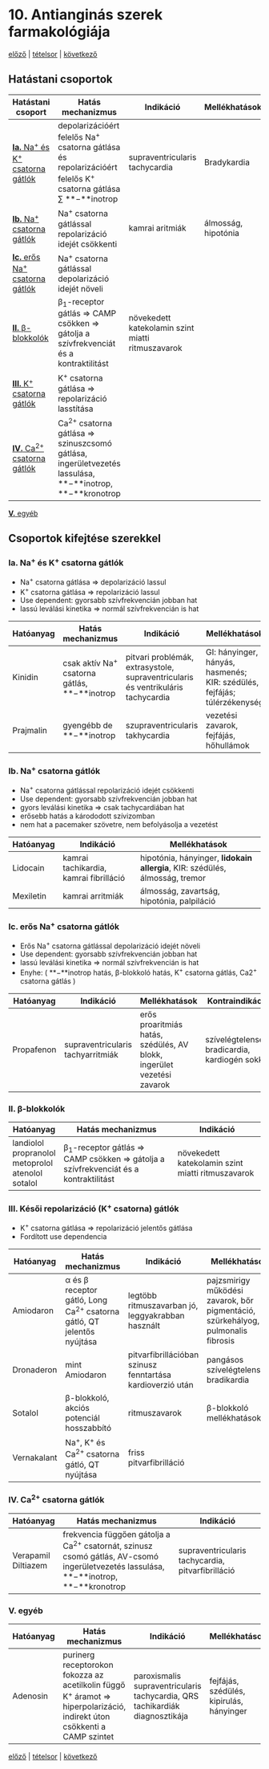 # 10. Antianginás szerek farmakológiája

[előző](9.%20Kardiotonikumok%20farmakológiája.md) | [tételsor](0.%20Hattan%20ea%20kidolgozás%20-%20Németh%20Boldizsár.md) | [következő](./11.%20Antiaritmiás%20szerek%20farmakológiája.md)

## Hatástani csoportok

Hatástani csoport | Hatás mechanizmus | Indikáció | Mellékhatások
--- | --- | --- | ---
[**Ia.** Na<sup>+</sup> és K<sup>+</sup> csatorna gátlók](#ia-na-és-k-csatorna-gátlók) | depolarizációért felelős Na<sup>+</sup> csatorna gátlása és repolarizációért felelős K<sup>+</sup> csatorna gátlása ∑ **−**inotrop | supraventricularis tachycardia | Bradykardia
[**Ib.** Na<sup>+</sup> csatorna gátlók](#ib-na-csatorna-gátlók) | Na<sup>+</sup> csatorna gátlással repolarizáció idejét csökkenti | kamrai aritmiák | álmosság, hipotónia
[**Ic.** erős Na<sup>+</sup> csatorna gátlók](#ic-erős-na-csatorna-gátlók) | Na<sup>+</sup> csatorna gátlással depolarizáció idejét növeli
[**II.** β-blokkolók](#ii-β-blokkolók) | β<sub>1</sub>-receptor gátlás ⇒ CAMP csökken ⇒ gátolja a szívfrekvenciát és a kontraktilitást | növekedett katekolamin szint miatti ritmuszavarok
[**III.** K<sup>+</sup> csatorna gátlók](#iii-késői-repolarizáció-k-csatorna-gátlók) | K<sup>+</sup> csatorna gátlása ⇒ repolarizáció lasstítása
[**IV.** Ca<sup>2+</sup> csatorna gátlók](#iv-ca2-csatorna-gátlók) | Ca<sup>2+</sup> csatorna gátlása ⇒ szinuszcsomó gátlása, ingerületvezetés lassulása, **−**inotrop, **−**kronotrop
[**V.** egyéb](#v-egyéb)

## Csoportok kifejtése szerekkel

### Ia. Na<sup>+</sup> és K<sup>+</sup> csatorna gátlók

- Na<sup>+</sup> csatorna gátlása ⇒ depolarizáció lassul
- K<sup>+</sup> csatorna gátlása ⇒ repolarizáció lassul
- Use dependent: gyorsabb szívfrekvencián jobban hat
- lassú leválási kinetika ⇒ normál szívfrekvencián is hat

Hatóanyag | Hatás mechanizmus | Indikáció | Mellékhatások | kontraindikáció
--- | --- | --- | --- | ---
Kinidin | csak aktív Na<sup>+</sup> csatorna gátlás, **−**inotrop | pitvari problémák, extrasystole, supraventricularis és ventrikuláris tachycardia | GI: hányinger, hányás, hasmenés; KIR: szédülés, fejfájás; túlérzékenység | meghosszabbodott QT szakasz, bradikardia, AV blokk
Prajmalin | gyengébb de **−**inotrop | szupraventricularis takhycardia | vezetési zavarok, fejfájás, hőhullámok | branikardiával társuló vezetési zavarok

### Ib. Na<sup>+</sup> csatorna gátlók

- Na<sup>+</sup> csatorna gátlással repolarizáció idejét csökkenti
- Use dependent: gyorsabb szívfrekvencián jobban hat
- gyors leválási kinetika ⇒ csak tachycardiában hat
- erősebb hatás a kárododott szívizomban
- nem hat a pacemaker szövetre, nem befolyásolja a vezetést

Hatóanyag | Indikáció | Mellékhatások
--- | --- | ---
Lidocain | kamrai tachikardia, kamrai fibrilláció | hipotónia, hányinger, **lidokain allergia**, KIR: szédülés, álmosság, tremor | braikardia, AV blokk
Mexiletin | kamrai arritmiák | álmosság, zavartság, hipotónia, palpiláció

### Ic. erős Na<sup>+</sup> csatorna gátlók

- Erős Na<sup>+</sup> csatorna gátlással depolarizáció idejét növeli
- Use dependent: gyorsabb szívfrekvencián jobban hat
- lassú leválási kinetika ⇒ normál szívfrekvencián is hat
- Enyhe: ( **−**inotrop hatás, β-blokkoló hatás, K<sup>+</sup> csatorna gátlás, Ca2<sup>+</sup> csatorna gátlás )

Hatóanyag | Indikáció | Mellékhatások | Kontraindikáció
--- | --- | --- | ---
Propafenon | supraventricularis tachyarritmiák | erős proaritmiás hatás, szédülés, AV blokk, ingerület vezetési zavarok | szívelégtelenség, bradicardia, kardiogén sokk

### II. β-blokkolók

Hatóanyag | Hatás mechanizmus | Indikáció
--- | --- | ---
landiolol<br>propranolol<br>metoprolol<br>atenolol<br>sotalol | β<sub>1</sub>-receptor gátlás ⇒ CAMP csökken ⇒ gátolja a szívfrekvenciát és a kontraktilitást | növekedett katekolamin szint miatti ritmuszavarok

### III. Késői repolarizáció (K<sup>+</sup> csatorna) gátlók

- K<sup>+</sup> csatorna gátlása ⇒ repolarizáció jelentős gátlása
- Fordított use dependencia

Hatóanyag | Hatás mechanizmus | Indikáció | Mellékhatások | Kontraindikáció
--- | --- | --- | --- | ---
Amiodaron | α és β receptor gátló, Long Ca<sup>2+</sup> csatorna gátló, QT jelentős nyújtása | legtöbb ritmuszavarban jó, leggyakrabban használt | pajzsmirigy működési zavarok, bőr pigmentáció, szürkehályog, pulmonalis fibrosis | pajzsmirigy betegség, jód allergia
Dronaderon | mint Amiodaron | pitvarfibrillációban szinusz fenntartása kardioverzió után | pangásos szívelégtelenség, bradikardia | szívelégtelenség, bradikardia, AV blokk
Sotalol | β-blokkoló, akciós potenciál hosszabbító | ritmuszavarok | β-blokkoló mellékhatások
Vernakalant | Na<sup>+</sup>, K<sup>+</sup> és Ca<sup>2+</sup> csatorna gátló, QT nyújtása | friss pitvarfibrilláció

### IV. Ca<sup>2+</sup> csatorna gátlók

Hatóanyag | Hatás mechanizmus | Indikáció
--- | --- | ---
Verapamil<br>Diltiazem | frekvencia függően gátolja a Ca<sup>2+</sup> csatornát, szinusz csomó gátlás, AV-csomó ingerületvezetés lassulása, **−**inotrop, **−**kronotrop | supraventricularis tachycardia, pitvarfibrilláció

### V. egyéb

Hatóanyag | Hatás mechanizmus | Indikáció | Mellékhatások
--- | --- | --- | ---
Adenosin | purinerg receptorokon fokozza az acetilkolin függő K<sup>+</sup> áramot ⇒ hiperpolarizáció, indirekt úton csökkenti a CAMP szintet | paroxismalis supraventricularis tachycardia, QRS tachikardiák diagnosztikája | fejfájás, szédülés, kipirulás, hányinger

[előző](9.%20Kardiotonikumok%20farmakológiája.md) | [tételsor](0.%20Hattan%20ea%20kidolgozás%20-%20Németh%20Boldizsár.md) | [következő](./11.%20Antiaritmiás%20szerek%20farmakológiája.md)
